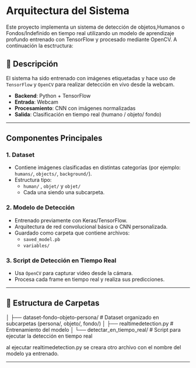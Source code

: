 #  Arquitectura del Sistema
Este proyecto implementa un sistema de detección de objetos,Humanos o Fondos/Indefinido en tiempo real utilizando un modelo de aprendizaje profundo entrenado con TensorFlow y procesado mediante OpenCV. A continuación la esctructura:

## 📌 Descripción

El sistema ha sido entrenado con imágenes etiquetadas y hace uso de `TensorFlow` y `OpenCV` para realizar detección en vivo desde la webcam.


- **Backend**: Python + TensorFlow
- **Entrada**: Webcam
- **Procesamiento**: CNN con imágenes normalizadas
- **Salida**: Clasificación en tiempo real (humano / objeto/ fondo)



---

##  Componentes Principales

### 1. Dataset
- Contiene imágenes clasificadas en distintas categorías (por ejemplo: `humans/`, `objects/`, `background/`).
- Estructura tipo:
  - `human/` , `objet/` y `objet/`
  - Cada una siendo una subcarpeta.

### 2. Modelo de Detección
- Entrenado previamente con Keras/TensorFlow.
- Arquitectura de red convolucional básica o CNN personalizada.
- Guardado como carpeta que contiene archivos:
  - `saved_model.pb`
  - `variables/`

### 3. Script de Detección en Tiempo Real
- Usa `OpenCV` para capturar video desde la cámara.
- Procesa cada frame en tiempo real y realiza sus predicciones.

---

## 📁 Estructura de Carpetas

│
├── dataset-fondo-objeto-persona/ # Dataset organizado en subcarpetas (persona/, objeto/, fondo/)
│
├── realtimedetection.py # Entrenamiento del modelo
│
└── detectar_en_tiempo_real/ # Script para ejecutar la detección en tiempo real

al ejecutar realtimedetection.py se creara otro archivo con el nombre del modelo ya entrenado.

---


